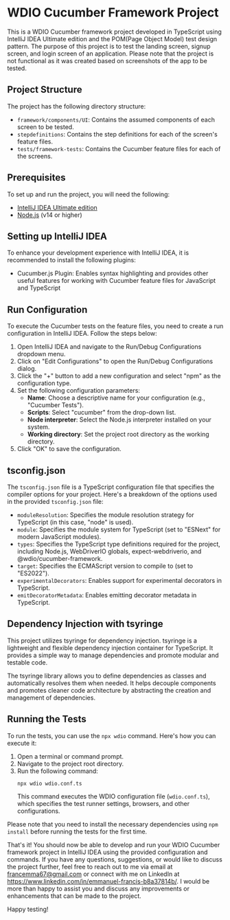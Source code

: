 # WDIO Cucumber Framework Project

This is a WDIO Cucumber framework project developed in TypeScript using IntelliJ IDEA Ultimate edition and the POM(Page Object Model) test design pattern. The purpose of this project is to test the landing screen, signup screen, and login screen of an application. Please note that the project is not functional as it was created based on screenshots of the app to be tested.

## Project Structure

The project has the following directory structure:

- `framework/components/UI`: Contains the assumed components of each screen to be tested.
- `stepdefinitions`: Contains the step definitions for each of the screen's feature files.
- `tests/framework-tests`: Contains the Cucumber feature files for each of the screens.

## Prerequisites

To set up and run the project, you will need the following:

- [IntelliJ IDEA Ultimate edition](https://www.jetbrains.com/idea/download/)
- [Node.js](https://nodejs.org/en/) (v14 or higher)

## Setting up IntelliJ IDEA

To enhance your development experience with IntelliJ IDEA, it is recommended to install the following plugins:

- Cucumber.js Plugin: Enables syntax highlighting and provides other useful features for working with Cucumber feature files for JavaScript and TypeScript

## Run Configuration

To execute the Cucumber tests on the feature files, you need to create a run configuration in IntelliJ IDEA. Follow the steps below:

1. Open IntelliJ IDEA and navigate to the Run/Debug Configurations dropdown menu.
2. Click on "Edit Configurations" to open the Run/Debug Configurations dialog.
3. Click the "+" button to add a new configuration and select "npm" as the configuration type.
4. Set the following configuration parameters:
   - **Name**: Choose a descriptive name for your configuration (e.g., "Cucumber Tests").
   - **Scripts**: Select "cucumber" from the drop-down list.
   - **Node interpreter**: Select the Node.js interpreter installed on your system.
   - **Working directory**: Set the project root directory as the working directory.
5. Click "OK" to save the configuration.

## tsconfig.json

The `tsconfig.json` file is a TypeScript configuration file that specifies the compiler options for your project. Here's a breakdown of the options used in the provided `tsconfig.json` file:

- `moduleResolution`: Specifies the module resolution strategy for TypeScript (in this case, "node" is used).
- `module`: Specifies the module system for TypeScript (set to "ESNext" for modern JavaScript modules).
- `types`: Specifies the TypeScript type definitions required for the project, including Node.js, WebDriverIO globals, expect-webdriverio, and @wdio/cucumber-framework.
- `target`: Specifies the ECMAScript version to compile to (set to "ES2022").
- `experimentalDecorators`: Enables support for experimental decorators in TypeScript.
- `emitDecoratorMetadata`: Enables emitting decorator metadata in TypeScript.

## Dependency Injection with tsyringe
This project utilizes tsyringe for dependency injection. tsyringe is a lightweight and flexible dependency injection container for TypeScript. It provides a simple way to manage dependencies and promote modular and testable code.

The tsyringe library allows you to define dependencies as classes and automatically resolves them when needed. It helps decouple components and promotes cleaner code architecture by abstracting the creation and management of dependencies.

## Running the Tests

To run the tests, you can use the `npx wdio` command. Here's how you can execute it:

1. Open a terminal or command prompt.
2. Navigate to the project root directory.
3. Run the following command:
   ```
   npx wdio wdio.conf.ts
   ```
   This command executes the WDIO configuration file (`wdio.conf.ts`), which specifies the test runner settings, browsers, and other configurations.

Please note that you need to install the necessary dependencies using `npm install` before running the tests for the first time.

That's it! You should now be able to develop and run your WDIO Cucumber framework project in IntelliJ IDEA using the provided configuration and commands.
If you have any questions, suggestions, or would like to discuss the project further, feel free to reach out to me via email at francemma67@gmail.com or connect with me on LinkedIn at https://www.linkedin.com/in/emmanuel-francis-b8a37814b/. I would be more than happy to assist you and discuss any improvements or enhancements that can be made to the project.

Happy testing!
